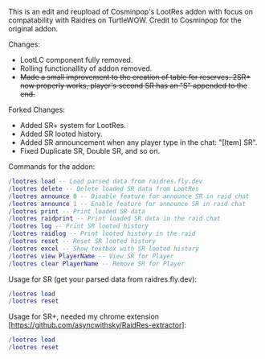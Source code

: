 This is an edit and reupload of Cosminpop's LootRes addon with focus on compatability with Raidres on TurtleWOW. Credit to Cosminpop for the original addon.

Changes:
- LootLC component fully removed.
- Rolling functionallity of addon removed.
- ~~Made a small improvement to the creation of table for reserves. 2SR+ now properly works, player's second SR has an "S" appended to the end.~~

Forked Changes:
- Added SR+ system for LootRes.
- Added SR looted history.
- Added SR announcement when any player type in the chat: "[Item] SR".
- Fixed Duplicate SR, Double SR, and so on.

Commands for the addon:
```lua
/lootres load -- Load parsed data from raidres.fly.dev
/lootres delete -- Delete loaded SR data from LootRes
/lootres announce 0 -- Disable feature for announce SR in raid chat
/lootres announce 1 -- Enable feature for announce SR in raid chat
/lootres print -- Print loaded SR data
/lootres raidprint -- Print loaded SR data in the raid chat
/lootres log -- Print SR looted history
/lootres raidlog -- Print looted history in the raid
/lootres reset -- Reset SR looted history
/lootres excel -- Show textbox with SR looted history
/lootres view PlayerName -- View SR for Player
/lootres clear PlayerName -- Remove SR for Player
```

Usage for SR (get your parsed data from raidres.fly.dev):
```lua
/lootres load
/lootres reset
```


Usage for SR+, needed my chrome extension [https://github.com/asyncwithsky/RaidRes-extractor]:
```lua
/lootres load
/lootres reset
```